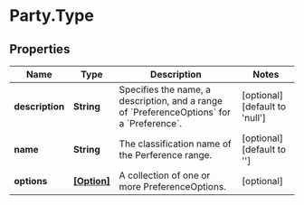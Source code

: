 # Party.Type

## Properties
Name | Type | Description | Notes
------------ | ------------- | ------------- | -------------
**description** | **String** | Specifies the name, a description, and a range of &#x60;PreferenceOptions&#x60; for a &#x60;Preference&#x60;. | [optional] [default to &#39;null&#39;]
**name** | **String** | The classification name of the Perference range. | [optional] [default to &#39;&#39;]
**options** | [**[Option]**](Option.md) | A collection of one or more PreferenceOptions. | [optional] 


